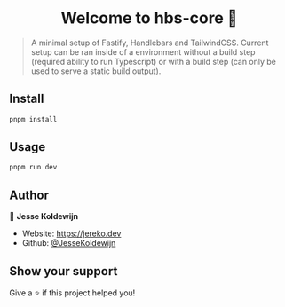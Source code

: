 <h1 align="center">Welcome to hbs-core 👋</h1>
<p>
</p>

> A minimal setup of Fastify, Handlebars and TailwindCSS. Current setup can be ran inside of a environment without a build step (required ability to run Typescript) or with a build step (can only be used to serve a static build output).

## Install

```sh
pnpm install
```

## Usage

```sh
pnpm run dev
```

## Author

👤 **Jesse Koldewijn**

- Website: https://jereko.dev
- Github: [@JesseKoldewijn](https://github.com/JesseKoldewijn)

## Show your support

Give a ⭐️ if this project helped you!
